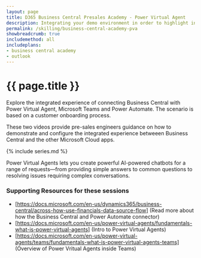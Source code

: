 ```yaml
---
layout: page
title: D365 Business Central Presales Academy - Power Virtual Agent
description: Integrating your demo environment in order to highlight integrated demos between Business Central, Power Virtual Agent, Microsoft Teams and Power Automate. 
permalink: /skilling/business-central-academy-pva
showbreadcrumb: true
includemethod: all
includeplans:
- business central academy
- outlook
---
```


# {{ page.title }}

Explore the integrated experience of connecting Business Central with Power Virtual Agent, Microsoft Teams and Power Automate. The scenario is based on a customer onboarding process.

These two videos provide pre-sales engineers guidance on how to demonstrate and configure the integrated experience betweeen Business Central and the other Microsoft Cloud apps.

{% include series.md %}

Power Virtual Agents lets you create powerful AI-powered chatbots for a range of requests—from providing simple answers to common questions to resolving issues requiring complex conversations.

### Supporting Resources for these sessions

* [https://docs.microsoft.com/en-us/dynamics365/business-central/across-how-use-financials-data-source-flow] (Read more about how the Business Central and Power Automate connector)
* [https://docs.microsoft.com/en-us/power-virtual-agents/fundamentals-what-is-power-virtual-agents] (Intro to Power Virtual Agents)
* [https://docs.microsoft.com/en-us/power-virtual-agents/teams/fundamentals-what-is-power-virtual-agents-teams] (Overview of Power Vritual Agents inside Teams)
